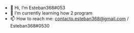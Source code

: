 - 👋 Hi, I’m Esteban368#053
- 🌱 I’m currently learning how 2 program
- 📫 How to reach me: contacto.esteban368@gmail.com / Esteban368#0530 

<!---
Esteban368/Esteban368 is a ✨ special ✨ repository because its `README.md` (this file) appears on your GitHub profile.
You can click the Preview link to take a look at your changes.
--->
